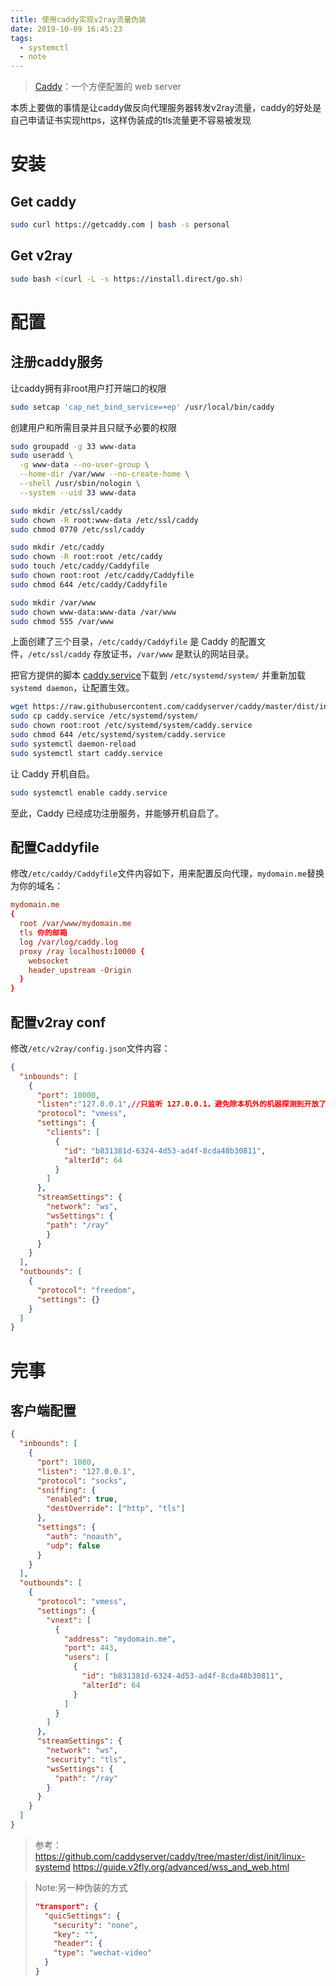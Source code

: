 ```yaml
---
title: 使用caddy实现v2ray流量伪装
date: 2019-10-09 16:45:23
tags: 
  - systemctl
  - note
---
```

> [Caddy](https://dengxiaolong.com/caddy/zh/)：一个方便配置的 web server

本质上要做的事情是让caddy做反向代理服务器转发v2ray流量，caddy的好处是自己申请证书实现https，这样伪装成的tls流量更不容易被发现

<!--more-->

# 安装

## Get caddy

```sh
sudo curl https://getcaddy.com | bash -s personal
```

## Get v2ray

```sh
sudo bash <(curl -L -s https://install.direct/go.sh)
```

# 配置

## 注册caddy服务

让caddy拥有非root用户打开端口的权限

```sh
sudo setcap 'cap_net_bind_service=+ep' /usr/local/bin/caddy
```

创建用户和所需目录并且只赋予必要的权限

```sh
sudo groupadd -g 33 www-data
sudo useradd \
  -g www-data --no-user-group \
  --home-dir /var/www --no-create-home \
  --shell /usr/sbin/nologin \
  --system --uid 33 www-data

sudo mkdir /etc/ssl/caddy
sudo chown -R root:www-data /etc/ssl/caddy
sudo chmod 0770 /etc/ssl/caddy

sudo mkdir /etc/caddy
sudo chown -R root:root /etc/caddy
sudo touch /etc/caddy/Caddyfile
sudo chown root:root /etc/caddy/Caddyfile
sudo chmod 644 /etc/caddy/Caddyfile

sudo mkdir /var/www
sudo chown www-data:www-data /var/www
sudo chmod 555 /var/www
```

上面创建了三个目录，`/etc/caddy/Caddyfile` 是 Caddy 的配置文件，`/etc/ssl/caddy` 存放证书，`/var/www` 是默认的网站目录。

把官方提供的脚本 [caddy.service](https://github.com/mholt/caddy/blob/master/dist/init/linux-systemd/caddy.service)下载到 `/etc/systemd/system/` 并重新加载 `systemd daemon`，让配置生效。

```sh
wget https://raw.githubusercontent.com/caddyserver/caddy/master/dist/init/linux-systemd/caddy.service
sudo cp caddy.service /etc/systemd/system/
sudo chown root:root /etc/systemd/system/caddy.service
sudo chmod 644 /etc/systemd/system/caddy.service
sudo systemctl daemon-reload
sudo systemctl start caddy.service
```

让 Caddy 开机自启。

```sh
sudo systemctl enable caddy.service
```

至此，Caddy 已经成功注册服务，并能够开机自启了。

## 配置Caddyfile

修改`/etc/caddy/Caddyfile`文件内容如下，用来配置反向代理，`mydomain.me`替换为你的域名：

```conf
mydomain.me
{
  root /var/www/mydomain.me
  tls 你的邮箱
  log /var/log/caddy.log
  proxy /ray localhost:10000 {
    websocket
    header_upstream -Origin
  }
}
```

## 配置v2ray conf

修改`/etc/v2ray/config.json`文件内容：

```json
{
  "inbounds": [
    {
      "port": 10000,
      "listen":"127.0.0.1",//只监听 127.0.0.1，避免除本机外的机器探测到开放了 10000 端口
      "protocol": "vmess",
      "settings": {
        "clients": [
          {
            "id": "b831381d-6324-4d53-ad4f-8cda48b30811",
            "alterId": 64
          }
        ]
      },
      "streamSettings": {
        "network": "ws",
        "wsSettings": {
        "path": "/ray"
        }
      }
    }
  ],
  "outbounds": [
    {
      "protocol": "freedom",
      "settings": {}
    }
  ]
}
```

# 完事

## 客户端配置

```json
{
  "inbounds": [
    {
      "port": 1080,
      "listen": "127.0.0.1",
      "protocol": "socks",
      "sniffing": {
        "enabled": true,
        "destOverride": ["http", "tls"]
      },
      "settings": {
        "auth": "noauth",
        "udp": false
      }
    }
  ],
  "outbounds": [
    {
      "protocol": "vmess",
      "settings": {
        "vnext": [
          {
            "address": "mydomain.me",
            "port": 443,
            "users": [
              {
                "id": "b831381d-6324-4d53-ad4f-8cda48b30811",
                "alterId": 64
              }
            ]
          }
        ]
      },
      "streamSettings": {
        "network": "ws",
        "security": "tls",
        "wsSettings": {
          "path": "/ray"
        }
      }
    }
  ]
}
```

> 参考：<br/>
> https://github.com/caddyserver/caddy/tree/master/dist/init/linux-systemd
> https://guide.v2fly.org/advanced/wss_and_web.html

> Note:另一种伪装的方式
> ```json
> "transport": {
>   "quicSettings": {
>     "security": "none",
>     "key": "",
>     "header": {
>     "type": "wechat-video"
>   }
> }
> ```